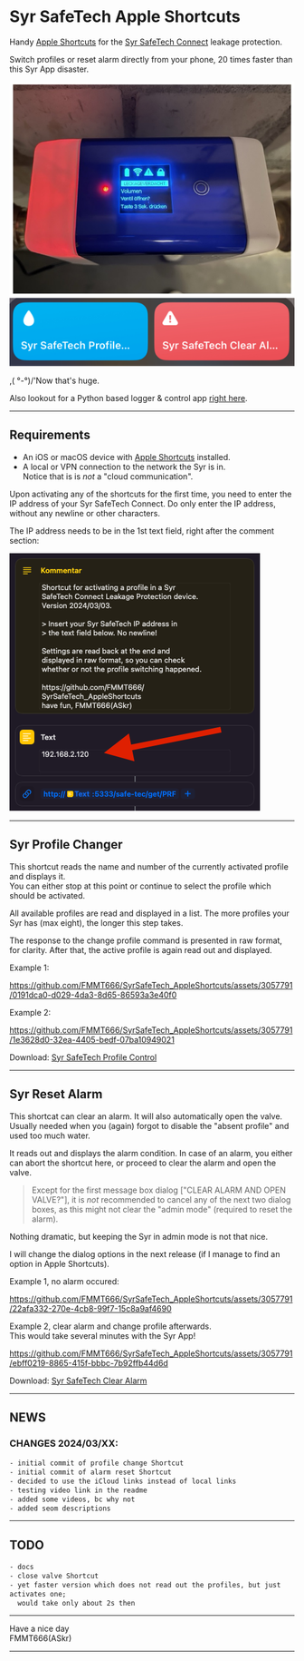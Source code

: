 Syr SafeTech Apple Shortcuts
============================

Handy [Apple Shortcuts][3] for the [Syr SafeTech Connect][1] leakage protection.

Switch profiles or reset alarm directly from your phone, 20 times faster than this Syr App disaster.

![](SyrSafeTech.jpg)  
![](Shortcuts.png)

,( °-°)/'Now that's huge. 

Also lookout for a Python based logger & control app [right here][2].


---
## Requirements

  - An iOS or macOS device with [Apple Shortcuts][3] installed.
  - A local or VPN connection to the network the Syr is in.  
    Notice that is is _not_ a "cloud communication".

Upon activating any of the shortcuts for the first time, you need to enter the IP address of your
Syr SafeTech Connect. Do only enter the IP address, without any newline or other characters.

The IP address needs to be in the 1st text field, right after the comment section:

![](Shortcut_IPaddress.png)



---
## Syr Profile Changer

This shortcut reads the name and number of the currently activated profile and displays it.  
You can either stop at this point or continue to select the profile which should be activated.

All available profiles are read and displayed in a list. The more profiles your Syr has (max eight),
the longer this step takes.

The response to the change profile command is presented in raw format, for clarity. After that, the
active profile is again read out and displayed.


Example 1:

https://github.com/FMMT666/SyrSafeTech_AppleShortcuts/assets/3057791/0191dca0-d029-4da3-8d65-86593a3e40f0

Example 2:

https://github.com/FMMT666/SyrSafeTech_AppleShortcuts/assets/3057791/1e3628d0-32ea-4405-bedf-07ba10949021


Download: [Syr SafeTech Profile Control](https://www.icloud.com/shortcuts/b41bf533de4a477785dd626bb2524bc8)


---
## Syr Reset Alarm

This shortcat can clear an alarm. It will also automatically open the valve.  
Usually needed when you (again) forgot to disable the "absent profile" and used too much water.

It reads out and displays the alarm condition. In case of an alarm, you either can abort the shortcut
here, or proceed to clear the alarm and open the valve.

> Except for the first message box dialog ["CLEAR ALARM AND OPEN VALVE?"], it is _not_ recommended to
> cancel any of the next two dialog boxes, as this might not clear the "admin mode" (required to reset the alarm).

Nothing dramatic, but keeping the Syr in admin mode is not that nice.

I will change the dialog options in the next release (if I manage to find an option in Apple Shortcuts).

Example 1, no alarm occured:

https://github.com/FMMT666/SyrSafeTech_AppleShortcuts/assets/3057791/22afa332-270e-4cb8-99f7-15c8a9af4690

Example 2, clear alarm and change profile afterwards.  
This would take several minutes with the Syr App!

https://github.com/FMMT666/SyrSafeTech_AppleShortcuts/assets/3057791/ebff0219-8865-415f-bbbc-7b92ffb44d6d

Download: [Syr SafeTech Clear Alarm](https://www.icloud.com/shortcuts/a3487932606840a5b388c7f705d452f7)


---
## NEWS

### CHANGES 2024/03/XX:
    - initial commit of profile change Shortcut
    - initial commit of alarm reset Shortcut
    - decided to use the iCloud links instead of local links
    - testing video link in the readme
    - added some videos, bc why not
    - added seom descriptions

---
## TODO
    - docs
    - close valve Shortcut
    - yet faster version which does not read out the profiles, but just activates one;
      would take only about 2s then


---
Have a nice day  
FMMT666(ASkr)


---
[1]: https://www.syr.de/en/Products/CB9D9A72-BC51-40CE-840E-73401981A519/SafeTech-Connect
[2]: https://github.com/FMMT666/SyrSafeTechLogger
[3]: https://support.apple.com/en-gb/guide/shortcuts/welcome/ios

